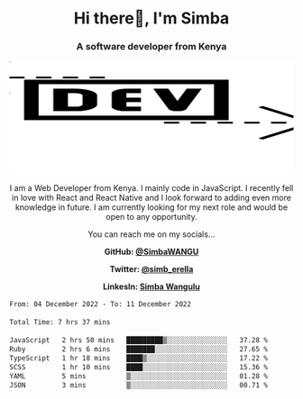 
<h1 align="center"> Hi there👋, I'm Simba</h1>
<h3 align="center">A software developer from Kenya</h3>

<img src="/arrow-svgrepo-com.svg" margin="auto" width="100%" height="200px">


<p align="center">I am a Web Developer from Kenya. I mainly code in JavaScript. I recently fell in love with React and React Native and I look forward to adding even more knowledge in future. I am currently looking for my next role and would be open to any opportunity.</p>

<p align="center">You can reach me on my socials... </p>

<div align="center">

__<p>  GitHub: [@SimbaWANGU](https://github.com/SimbaWANGU)__  </p>
__<p> Twitter: [@simb_erella](https://twitter.com/simb_erella)__ </p>
__<p> LinkesIn: [Simba Wangulu](https://www.linkedin.com/in/simba-wangulu/)__ </p>

</div>

<!--START_SECTION:waka-->

```text
From: 04 December 2022 - To: 11 December 2022

Total Time: 7 hrs 37 mins

JavaScript   2 hrs 50 mins   █████████▒░░░░░░░░░░░░░░░   37.28 %
Ruby         2 hrs 6 mins    ███████░░░░░░░░░░░░░░░░░░   27.65 %
TypeScript   1 hr 18 mins    ████▒░░░░░░░░░░░░░░░░░░░░   17.22 %
SCSS         1 hr 10 mins    ████░░░░░░░░░░░░░░░░░░░░░   15.36 %
YAML         5 mins          ▒░░░░░░░░░░░░░░░░░░░░░░░░   01.28 %
JSON         3 mins          ▒░░░░░░░░░░░░░░░░░░░░░░░░   00.71 %
```

<!--END_SECTION:waka-->

